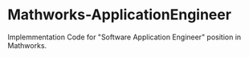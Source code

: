 # Mathworks-ApplicationEngineer
Implemmentation Code for "Software Application Engineer" position in Mathworks.
